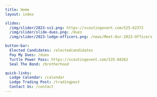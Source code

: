 ```yaml
---
title: Home
layout: index

slides:
  /img/slider/2023-ss1.png: https://scoutingevent.com/525-62372
  /img/slider/slide-dues.png: /dues
  /img/slider/2023-lodge-officers.png: /news/Meet-Our-2023-Officers

button-bar:
  Elected Candidates: /electedcandidates
  Pay My Dues: /dues
  Turtle Power Pass: https://scoutingevent.com/525-68262
  Seal The Bond: /brotherhood

quick-links:
  Lodge Calendar: /calendar
  Lodge Trading Post: /tradingpost
  Contact Us: /contact
---
```

